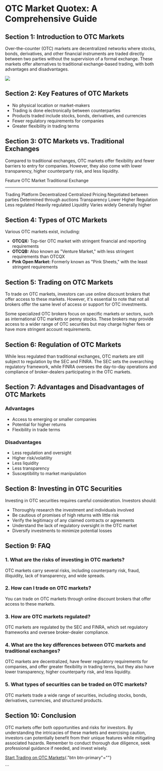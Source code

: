 # OTC Market Quotex: A Comprehensive Guide

## Section 1: Introduction to OTC Markets

Over-the-counter (OTC) markets are decentralized networks where stocks,
bonds, derivatives, and other financial instruments are traded directly
between two parties without the supervision of a formal exchange. These
markets offer alternatives to traditional exchange-based trading, with
both advantages and disadvantages.

[![](https://static.quotex.io/files/4_en/300_250.jpg)](https://traff.sbs/brokerqxlid)

## Section 2: Key Features of OTC Markets

-   No physical location or market-makers
-   Trading is done electronically between counterparties
-   Products traded include stocks, bonds, derivatives, and currencies
-   Fewer regulatory requirements for companies
-   Greater flexibility in trading terms

## Section 3: OTC Markets vs. Traditional Exchanges

Compared to traditional exchanges, OTC markets offer flexibility and
fewer barriers to entry for companies. However, they also come with
lower transparency, higher counterparty risk, and less liquidity.

  Feature            OTC Market                   Traditional Exchange
  ------------------ ---------------------------- -----------------------------
  Trading Platform   Decentralized                Centralized
  Pricing            Negotiated between parties   Determined through auctions
  Transparency       Lower                        Higher
  Regulation         Less regulated               Heavily regulated
  Liquidity          Varies widely                Generally higher

## Section 4: Types of OTC Markets

Various OTC markets exist, including:

-   **OTCQX:** Top-tier OTC market with stringent financial and
    reporting requirements
-   **OTCQB:** Also known as "Venture Market," with less stringent
    requirements than OTCQX
-   **Pink Open Market:** Formerly known as "Pink Sheets," with
    the least stringent requirements

## Section 5: Trading on OTC Markets

To trade on OTC markets, investors can use online discount brokers that
offer access to these markets. However, it\'s essential to note that not
all brokers offer the same level of access or support for OTC
investments.

Some specialized OTC brokers focus on specific markets or sectors, such
as international OTC markets or penny stocks. These brokers may provide
access to a wider range of OTC securities but may charge higher fees or
have more stringent account requirements.

## Section 6: Regulation of OTC Markets

While less regulated than traditional exchanges, OTC markets are still
subject to regulation by the SEC and FINRA. The SEC sets the overarching
regulatory framework, while FINRA oversees the day-to-day operations and
compliance of broker-dealers participating in the OTC markets.

## Section 7: Advantages and Disadvantages of OTC Markets

### Advantages

-   Access to emerging or smaller companies
-   Potential for higher returns
-   Flexibility in trade terms

### Disadvantages

-   Less regulation and oversight
-   Higher risk/volatility
-   Less liquidity
-   Less transparency
-   Susceptibility to market manipulation

## Section 8: Investing in OTC Securities

Investing in OTC securities requires careful consideration. Investors
should:

-   Thoroughly research the investment and individuals involved
-   Be cautious of promises of high returns with little risk
-   Verify the legitimacy of any claimed contracts or agreements
-   Understand the lack of regulatory oversight in the OTC market
-   Diversify investments to minimize potential losses

## Section 9: FAQ

### 1. What are the risks of investing in OTC markets?

OTC markets carry several risks, including counterparty risk, fraud,
illiquidity, lack of transparency, and wide spreads.

### 2. How can I trade on OTC markets?

You can trade on OTC markets through online discount brokers that offer
access to these markets.

### 3. How are OTC markets regulated?

OTC markets are regulated by the SEC and FINRA, which set regulatory
frameworks and oversee broker-dealer compliance.

### 4. What are the key differences between OTC markets and traditional exchanges?

OTC markets are decentralized, have fewer regulatory requirements for
companies, and offer greater flexibility in trading terms, but they also
have lower transparency, higher counterparty risk, and less liquidity.

### 5. What types of securities can be traded on OTC markets?

OTC markets trade a wide range of securities, including stocks, bonds,
derivatives, currencies, and structured products.

## Section 10: Conclusion

OTC markets offer both opportunities and risks for investors. By
understanding the intricacies of these markets and exercising caution,
investors can potentially benefit from their unique features while
mitigating associated hazards. Remember to conduct thorough due
diligence, seek professional guidance if needed, and invest wisely.

[Start Trading on OTC
Markets](\%22https://traff.sbs/brokerqxsignup\%22){."btn
btn-primary"=""}

\`\`\`

